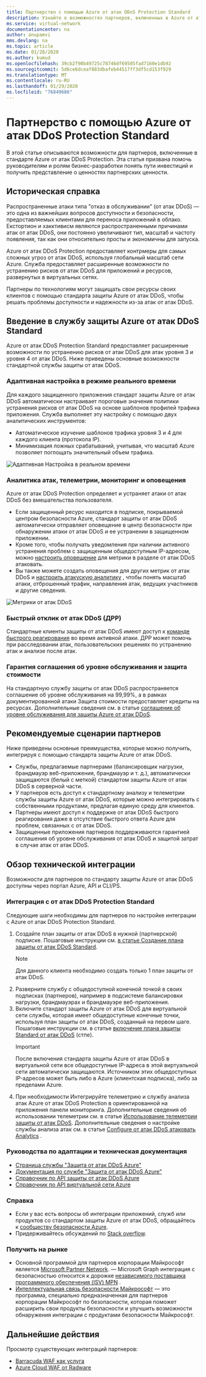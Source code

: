 ```yaml
---
title: Партнерство с помощью Azure от атак DDoS Protection Standard
description: Узнайте о возможностях партнеров, включенных в Azure от атак DDoS Protection Standard.
ms.service: virtual-network
documentationcenter: na
author: anupamvi
mms.devlang: na
ms.topic: article
ms.date: 01/28/2020
ms.author: kumud
ms.openlocfilehash: 39cb2f90b49725c78746df69505fad7160e1db92
ms.sourcegitcommit: 5d6ce6dceaf883dbafeb44517ff3df5cd153f929
ms.translationtype: MT
ms.contentlocale: ru-RU
ms.lasthandoff: 01/29/2020
ms.locfileid: "76849686"
---
```

# <a name="partnering-with-azure-ddos-protection-standard"></a>Партнерство с помощью Azure от атак DDoS Protection Standard
В этой статье описываются возможности для партнеров, включенные в стандарте Azure от атак DDoS Protection. Эта статья призвана помочь руководителям и ролям бизнес-разработки понять пути инвестиций и получить представление о ценностях партнерских ценности.

## <a name="background"></a>Историческая справка
Распространенные атаки типа "отказ в обслуживании" (от атак DDoS) — это одна из важнейших вопросов доступности и безопасности, предоставляемых клиентами для переноса приложений в облако. Екстортион и хакктивисм являются распространенными причинами атак от атак DDoS, они постоянно увеличивают тип, масштаб и частоту появления, так как они относительно просты и экономичны для запуска.

Azure от атак DDoS Protection предоставляет контрмеры для самых сложных угроз от атак DDoS, используя глобальный масштаб сети Azure. Служба предоставляет расширенные возможности по устранению рисков от атак DDoS для приложений и ресурсов, развернутых в виртуальных сетях.

Партнеры по технологиям могут защищать свои ресурсы своих клиентов с помощью стандарта защиты Azure от атак DDoS, чтобы решать проблемы доступности и надежности из-за атак от атак DDoS.

## <a name="introduction-to-azure-ddos-protection-standard"></a>Введение в службу защиты Azure от атак DDoS Standard
Azure от атак DDoS Protection Standard предоставляет расширенные возможности по устранению рисков от атак DDoS для атак уровня 3 и уровня 4 от атак DDoS. Ниже приведены основные возможности стандартной службы защиты от атак DDoS.

### <a name="adaptive-real-time-tuning"></a>Адаптивная настройка в режиме реального времени
Для каждого защищенного приложения стандарт защиты Azure от атак DDoS автоматически настраивает пороговые значения политики устранения рисков от атак DDoS на основе шаблонов профилей трафика приложения. Служба выполняет эту настройку с помощью двух аналитических инструментов:

- Автоматическое изучение шаблонов трафика уровня 3 и 4 для каждого клиента (протокола IP).
- Минимизация ложных срабатываний, учитывая, что масштаб Azure позволяет поглощать значительный объем трафика.

![Адаптивная Настройка в реальном времени](./media/ddos-protection-partner-onboarding/real-time-tuning.png)

### <a name="attack-analytics-telemetry-monitoring-and-alerting"></a>Аналитика атак, телеметрии, мониторинг и оповещения
Azure от атак DDoS Protection определяет и устраняет атаки от атак DDoS без вмешательства пользователя.

- Если защищенный ресурс находится в подписке, покрываемой центром безопасности Azure, стандарт защиты от атак DDoS автоматически отправляет оповещение в центр безопасности при обнаружении атаки от атак DDoS и ее устранении в защищенном приложении.
- Кроме того, чтобы получать уведомления при наличии активного устранения проблем с защищенным общедоступным IP-адресом, можно [настроить оповещение](manage-ddos-protection.md#configure-alerts-for-ddos-protection-metrics) для метрики в разделе от атак DDoS атаковать.
- Вы также можете создать оповещения для других метрик от атак DDoS и [настроить атакускую аналитику](manage-ddos-protection.md#configure-ddos-attack-analytics) , чтобы понять масштаб атаки, отброшенный трафик, направления атак, ведущих участников и другие сведения.

![Метрики от атак DDoS](./media/ddos-protection-partner-onboarding/ddos-metrics.png)

### <a name="ddos-rapid-response-drr"></a>Быстрый отклик от атак DDoS (ДРР)
Стандартные клиенты защиты от атак DDoS имеют доступ к [команде быстрого реагирования](https://azure.microsoft.com/blog/ddos-protection-attack-analytics-rapid-response/) во время активной атаки. ДРР может помочь при расследовании атак, пользовательских решениях по устранению атак и анализе после атак.

### <a name="sla-guarantee-and-cost-protection"></a>Гарантия соглашения об уровне обслуживания и защита стоимости
На стандартную службу защиты от атак DDoS распространяется соглашение об уровне обслуживания на 99,99%, а в рамках документированной атаки Защита стоимости предоставляет кредиты на ресурсах. Дополнительные сведения см. в статье [соглашение об уровне обслуживания для защиты Azure от атак DDoS](https://azure.microsoft.com/support/legal/sla/ddos-protection/v1_0/).

## <a name="featured-partner-scenarios"></a>Рекомендуемые сценарии партнеров
Ниже приведены основные преимущества, которые можно получить, интегрируя с помощью стандарта защиты Azure от атак DDoS.

- Службы, предлагаемые партнерами (балансировщик нагрузки, брандмауэр веб-приложения, брандмауэр и т. д.), автоматически защищаются (белый с меткой) стандартом защиты Azure от атак DDoS в серверной части.
- У партнеров есть доступ к стандартному анализу и телеметрии службы защиты Azure от атак DDoS, которые можно интегрировать с собственными продуктами, предлагая единую среду для клиентов.  
- Партнеры имеют доступ к поддержке от атак DDoS быстрого реагирования даже в отсутствие быстрого ответа Azure для проблем, связанных с от атак DDoS.
- Защищенные приложения партнеров поддерживаются гарантией соглашения об уровне обслуживания от атак DDoS и защитой затрат в случае атак от атак DDoS.

## <a name="technical-integration-overview"></a>Обзор технической интеграции
Возможности для партнеров по стандарту защиты Azure от атак DDoS доступны через портал Azure, API и CLI/PS.

### <a name="integrate-with-ddos-protection-standard"></a>Интеграция с от атак DDoS Protection Standard
Следующие шаги необходимы для партнеров по настройке интеграции с Azure от атак DDoS Protection Standard.
1. Создайте план защиты от атак DDoS в нужной (партнерской) подписке. Пошаговые инструкции см. [в статье Создание плана защиты от атак DDoS Standard](manage-ddos-protection.md#create-a-ddos-protection-plan).
   > [!NOTE]
   > Для данного клиента необходимо создать только 1 план защиты от атак DDoS. 
2. Разверните службу с общедоступной конечной точкой в своих подписках (партнеров), например в подсистеме балансировки нагрузки, брандмауэрах и брандмауэре веб-приложения. 
3. Включите стандарт защиты Azure от атак DDoS для виртуальной сети службы, которая имеет общедоступные конечные точки, используя план защиты от атак DDoS, созданный на первом шаге. Пошаговые инструкции см. в статье [включение плана защиты Standard от атак DDoS](manage-ddos-protection.md#enable-ddos-for-an-existing-virtual-network) (стпе).
   > [!IMPORTANT] 
   > После включения стандарта защиты Azure от атак DDoS в виртуальной сети все общедоступные IP-адреса в этой виртуальной сети автоматически защищаются. Источником этих общедоступных IP-адресов может быть либо в Azure (клиентская подписка), либо за пределами Azure. 
4. При необходимости Интегрируйте телеметрию и службу анализа атак Azure от атак DDoS Protection в ориентированной на приложения панели мониторинга. Дополнительные сведения об использовании телеметрии см. в статье [Использование телеметрии защиты от атак DDoS](manage-ddos-protection.md#use-ddos-protection-telemetry). Дополнительные сведения о настройке службы анализа атак см. в статье [Configure от атак DDoS атаковать Analytics](manage-ddos-protection.md#configure-ddos-attack-analytics) .

### <a name="onboarding-guides-and-technical-documentation"></a>Руководства по адаптации и техническая документация

- [Страница службы "Защита от атак DDoS Azure"](https://azure.microsoft.com/services/ddos-protection/)
- [Документация по службе "Защита от атак DDoS Azure"](ddos-protection-overview.md)
- [Справочник по API защиты от атак DDoS Azure](https://docs.microsoft.com/rest/api/virtualnetwork/ddosprotectionplans)
- [Справочник по API виртуальной сети Azure](https://docs.microsoft.com/rest/api/virtualnetwork/virtualnetworks)

### <a name="get-help"></a>Справка

- Если у вас есть вопросы об интеграции приложений, служб или продуктов со стандартом защиты Azure от атак DDoS, обращайтесь к [сообществу безопасности Azure](https://techcommunity.microsoft.com/t5/security-identity/bd-p/Azure-Security).
- Придерживайтесь обсуждений по [Stack overflow](https://stackoverflow.com/tags/azure-ddos/).

### <a name="get-to-market"></a>Получить на рынке

- Основной программой для партнеров корпорации Майкрософт является [Microsoft Partner Network](https://partner.microsoft.com/). — Microsoft Graph интеграция с безопасностью относится к дорожке [независимого поставщика программного обеспечения (ISV) MPN](https://partner.microsoft.com/saas-solution-guide) .
- [Интеллектуальная связь безопасности Майкрософт](https://www.microsoft.com/security/business/intelligent-security-association?rtc=1) — это программа, специально предназначенная для партнеров корпорации Майкрософт по безопасности, которая поможет расширить свои продукты безопасности и улучшить возможности обнаружения интеграции с продуктами безопасности Майкрософт.

## <a name="next-steps"></a>Дальнейшие действия
Просмотр существующих интеграций партнеров:

- [Barracuda WAF как услуга](https://www.barracuda.com/waf-as-a-service)
- [Azure Cloud WAF от Radware](https://www.radware.com/resources/microsoft-azure/)
